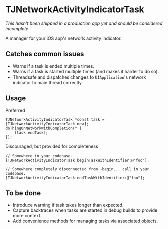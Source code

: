# TJNetworkActivityIndicatorTask

*This hasn't been shipped in a production app yet and should be considered incomplete*

A manager for your iOS app's network activity indicator.

## Catches common issues
- Warns if a task is ended multiple times.
- Warns if a task is started multiple times (and makes it harder to do so).
- Threadsafe and dispatches changes to `UIApplication`'s network indicator to main thread correctly.

## Usage

Preferred

```
TJNetworkActivityIndicatorTask *const task = [TJNetworkActivityIndicatorTask new];
doThingOnNetworkWithCompletion(^ {
    [task endTask];
});
```

Discouraged, but provided for completeness

```
// Somewhere in your codebase.
[TJNetworkActivityIndicatorTask beginTaskWithIdentifier:@"foo"];

// Somewhere completely disconnected from -begin... call in your codebase.
[TJNetworkActivityIndicatorTask endTaskWithIdentifier:@"foo"];
```

## To be done
- Introduce warning if task takes longer than expected.
- Capture backtraces when tasks are started in debug builds to provide more context.
- Add convenience methods for managing tasks via associated objects.
